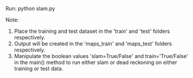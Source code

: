 Run:
python slam.py

Note:
1. Place the training and test dataset in the 'train' and 'test' folders respectively.
2. Output will be created in the 'maps_train' and 'maps_test' folders respectively.
3. Manipulate the boolean values 'slam=True/False' and train='True/False' in the main() method to run either slam or dead reckoning on either training or test data.
